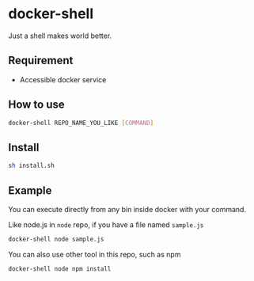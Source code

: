 # docker-shell
Just a shell makes world better.

## Requirement
* Accessible docker service

## How to use
```sh
docker-shell REPO_NAME_YOU_LIKE [COMMAND]
```

## Install
```sh
sh install.sh
```

## Example
You can execute directly from any bin inside docker with your command.  

Like node.js in `node` repo, if you have a file named `sample.js`
```sh
docker-shell node sample.js
```

You can also use other tool in this repo, such as npm
```sh
docker-shell node npm install
```
